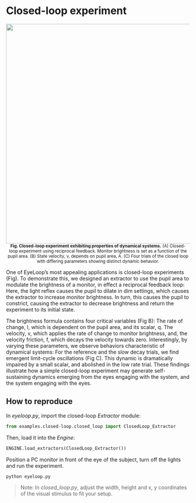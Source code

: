 # Closed-loop experiment #

<p align="center">
    <img src="https://github.com/simonarvin/eyeloop/blob/master/misc/imgs/closed-loop.svg?raw=true" align="center" width=600>
    </br><sub align = "center"><b>Fig. Closed-loop experiment exhibiting properties of dynamical systems.</b> (A) Closed-loop experiment using reciprocal feedback. Monitor brightness is set as a function of the pupil area. (B) State velocity, v, depends on pupil area, A. (C) Four trials of the closed loop with differing parameters showing distinct dynamic behavior.</sub>
  </p>

One of EyeLoop’s most appealing applications is closed-loop experiments (Fig). To demonstrate this, we designed an extractor to use the pupil area to modulate the brightness of a monitor, in effect a reciprocal feedback loop: Here, the light reflex causes the pupil to dilate in dim settings, which causes the extractor to increase monitor brightness. In turn, this causes the pupil to constrict, causing the extractor to decrease brightness and return the experiment to its initial state.

The brightness formula contains four critical variables (Fig B): The rate of change, I, which is dependent on the pupil area, and its scalar, q. The velocity, v, which applies the rate of change to monitor brightness, and, the velocity friction, f, which decays the velocity towards zero. Interestingly, by varying these parameters, we observe behaviors characteristic of dynamical systems: For the reference and the slow decay trials, we find emergent limit-cycle oscillations (Fig C). This dynamic is dramatically impaired by a small scalar, and abolished in the low rate trial. These findings illustrate how a simple closed-loop experiment may generate self-sustaining dynamics emerging from the eyes engaging with the system, and the system engaging with the eyes.

## How to reproduce ##
In *eyeloop.py*, import the closed-loop *Extractor* module:
```python
from examples.closed-loop.closed_loop import ClosedLoop_Extractor
```

Then, load it into the *Engine*:
```python
ENGINE.load_extractors(ClosedLoop_Extractor())
```

Position a PC monitor in front of the eye of the subject, turn off the lights and run the experiment.
```
python eyeloop.py
```

> Note: In *closed_loop.py*, adjust the width, height and x, y coordinates of the visual stimulus to fit your setup.
